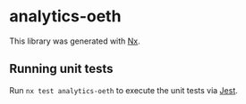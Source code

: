 # analytics-oeth

This library was generated with [Nx](https://nx.dev).

## Running unit tests

Run `nx test analytics-oeth` to execute the unit tests via [Jest](https://jestjs.io).
